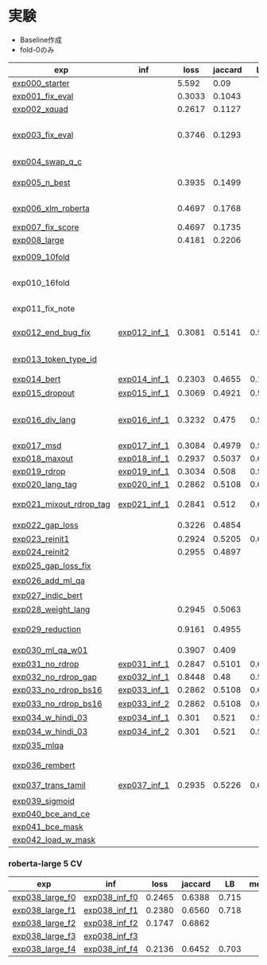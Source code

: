 # 実験

- Baseline作成
- fold-0のみ

|exp|inf|loss|jaccard|LB|memo|
|--|--|--|--|--|--|
|[exp000_starter]||5.592|0.09|||
|[exp001_fix_eval]||0.3033|0.1043|||
|[exp002_xquad]||0.2617|0.1127|||
|[exp003_fix_eval]||0.3746|0.1293||`model.eval()`を忘れてたのを修正|
|[exp004_swap_q_c]|||||明らかに悪い|
|[exp005_n_best]||0.3935|0.1499||Linearのinitも追加|
|[exp006_xlm_roberta]||0.4697|0.1768||勾配累積2, lr=2e-5|
|[exp007_fix_score]||0.4697|0.1735|||
|[exp008_large]||0.4181|0.2206|||
|||||||
|[exp009_10fold]|||||変わらない|
|exp010_16fold|||||exp009_10foldに混じっちゃってる|
|exp011_fix_note|||||変わらない|
|||||||
|[exp012_end_bug_fix]|[exp012_inf_1]|0.3081|0.5141|0.580|クソデカバグ修正|
|[exp013_token_type_id]|||||使わないときと変わらず|
|[exp014_bert]|[exp014_inf_1]|0.2303|0.4655|0.124||
|[exp015_dropout]|[exp015_inf_1]|0.3069|0.4921|0.582|若干悪化？|
|[exp016_div_lang]|[exp016_inf_1]|0.3232|0.475|0.544|スコアとlossは平均なのでズレあり|
|[exp017_msd]|[exp017_inf_1]|0.3084|0.4979|0.557||
|[exp018_maxout]|[exp018_inf_1]|0.2937|0.5037|0.611||
|[exp019_rdrop]|[exp019_inf_1]|0.3034|0.508|0.595||
|[exp020_lang_tag]|[exp020_inf_1]|0.2862|0.5108|0.612||
|[exp021_mixout_rdrop_tag]|[exp021_inf_1]|0.2841|0.512|0.620|ここまでの全部のせ|
|[exp022_gap_loss]||0.3226|0.4854||良くない|
|[exp023_reinit1]||0.2924|0.5205|0.615||
|[exp024_reinit2]||0.2955|0.4897|||
|[exp025_gap_loss_fix]|||||変わらず悪い|
|[exp026_add_ml_qa]|||||悪い|
|[exp027_indic_bert]|||||悪い|
|[exp028_weight_lang]||0.2945|0.5063|||
|[exp029_reduction]||0.9161|0.4955||pos weightは微妙そう？|
|[exp030_ml_qa_w01]||0.3907|0.409||悪い|
|[exp031_no_rdrop]|[exp031_inf_1]|0.2847|0.5101|0.622||
|[exp032_no_rdrop_gap]|[exp032_inf_1]|0.8448|0.48|0.561||
|[exp033_no_rdrop_bs16]|[exp033_inf_1]|0.2862|0.5108|0.612||
|[exp033_no_rdrop_bs16]|[exp033_inf_2]|0.2862|0.5108|0.617|後処理|
|[exp034_w_hindi_03]|[exp034_inf_1]|0.301|0.521|0.590||
|[exp034_w_hindi_03]|[exp034_inf_2]|0.301|0.521|0.595|後処理|
|[exp035_mlqa]||||||
|[exp036_rembert]|||||良くない、BSの問題？|
|[exp037_trans_tamil]|[exp037_inf_1]|0.2935|0.5226|0.613||
|||||||
|[exp039_sigmoid]||||||
|[exp040_bce_and_ce]||||||
|[exp041_bce_mask]||||||
|[exp042_load_w_mask]||||||

[exp000_starter]:https://www.kaggle.com/takamichitoda/chaii-starter?scriptVersionId=72048948
[exp001_fix_eval]:https://www.kaggle.com/takamichitoda/chaii-starter?scriptVersionId=72194536
[exp002_xquad]:https://www.kaggle.com/takamichitoda/chaii-starter?scriptVersionId=72198646
[exp003_fix_eval]:https://www.kaggle.com/takamichitoda/chaii-starter?scriptVersionId=72737553
[exp004_swap_q_c]:https://www.kaggle.com/takamichitoda/chaii-starter?scriptVersionId=72741144
[exp005_n_best]:https://www.kaggle.com/takamichitoda/chaii-starter?scriptVersionId=72744528
[exp006_xlm_roberta]:https://www.kaggle.com/takamichitoda/chaii-starter?scriptVersionId=72748635
[exp007_fix_score]:https://www.kaggle.com/takamichitoda/chaii-starter?scriptVersionId=72753155
[exp008_large]:https://www.kaggle.com/takamichitoda/chaii-starter?scriptVersionId=72754720
[exp009_10fold]:https://www.kaggle.com/takamichitoda/chaii-starter?scriptVersionId=72759526
[exp012_end_bug_fix]:https://www.kaggle.com/takamichitoda/chaii-starter?scriptVersionId=72783826
[exp012_inf_1]:https://www.kaggle.com/takamichitoda/chaii-infer?scriptVersionId=72788418
[exp013_token_type_id]:https://www.kaggle.com/takamichitoda/chaii-starter?scriptVersionId=72789413
[exp014_bert]:https://www.kaggle.com/takamichitoda/chaii-starter?scriptVersionId=72790932
[exp014_inf_1]:https://www.kaggle.com/takamichitoda/chaii-infer?scriptVersionId=72793521
[exp015_dropout]:https://www.kaggle.com/takamichitoda/chaii-starter?scriptVersionId=72793933
[exp015_inf_1]:https://www.kaggle.com/takamichitoda/chaii-infer?scriptVersionId=72858130
[exp016_div_lang]:https://www.kaggle.com/takamichitoda/chaii-train-with-divided-hindi-and-tamil?scriptVersionId=72857024
[exp016_inf_1]:https://www.kaggle.com/takamichitoda/chaii-infer-with-divided-hindi-and-tamil?scriptVersionId=72858643
[exp017_msd]:https://www.kaggle.com/takamichitoda/chaii-starter?scriptVersionId=72859444
[exp017_inf_1]:https://www.kaggle.com/takamichitoda/chaii-infer?scriptVersionId=72861175
[exp018_maxout]:https://www.kaggle.com/takamichitoda/chaii-starter?scriptVersionId=72861682
[exp018_inf_1]:https://www.kaggle.com/takamichitoda/chaii-infer?scriptVersionId=72863249
[exp019_rdrop]:https://www.kaggle.com/takamichitoda/chaii-starter?scriptVersionId=72874844
[exp019_inf_1]:https://www.kaggle.com/takamichitoda/chaii-infer?scriptVersionId=72877471
[exp020_lang_tag]:https://www.kaggle.com/takamichitoda/chaii-starter?scriptVersionId=72877730
[exp020_inf_1]:https://www.kaggle.com/takamichitoda/chaii-infer?scriptVersionId=72879477
[exp021_mixout_rdrop_tag]:https://www.kaggle.com/takamichitoda/chaii-train-mixout-and-r-drop?scriptVersionId=72892630
[exp021_inf_1]:https://www.kaggle.com/takamichitoda/chaii-infer-mixout-and-r-drop?scriptVersionId=72896948
[exp022_gap_loss]:https://www.kaggle.com/takamichitoda/chaii-train-mixout-and-r-drop?scriptVersionId=72908023
[exp023_reinit1]:https://www.kaggle.com/takamichitoda/chaii-train-mixout-and-r-drop?scriptVersionId=72968767
[exp023_inf_1]:https://www.kaggle.com/takamichitoda/chaii-infer-mixout-and-r-drop?scriptVersionId=72972622
[exp024_reinit2]:https://www.kaggle.com/takamichitoda/chaii-train-mixout-and-r-drop?scriptVersionId=72966513
[exp025_gap_loss_fix]:https://www.kaggle.com/takamichitoda/chaii-train-mixout-and-r-drop?scriptVersionId=72975075
[exp026_add_ml_qa]:https://www.kaggle.com/takamichitoda/chaii-train-external-data?scriptVersionId=73001436
[exp027_indic_bert]:https://www.kaggle.com/takamichitoda/chaii-train-external-data?scriptVersionId=73006473
[exp028_weight_lang]:https://www.kaggle.com/takamichitoda/chaii-train-external-data?scriptVersionId=73012917
[exp029_reduction]:https://www.kaggle.com/takamichitoda/chaii-train-external-data?scriptVersionId=73021325
[exp030_ml_qa_w01]:https://www.kaggle.com/takamichitoda/chaii-train-external-data?scriptVersionId=73029100
[exp031_no_rdrop]:https://www.kaggle.com/takamichitoda/chaii-train-external-data?scriptVersionId=73032376
[exp031_inf_1]:https://www.kaggle.com/takamichitoda/chaii-infer-external-data?scriptVersionId=73081274
[exp032_no_rdrop_gap]:https://www.kaggle.com/takamichitoda/chaii-train-external-data?scriptVersionId=73080608
[exp032_inf_1]:https://www.kaggle.com/takamichitoda/chaii-infer-external-data?scriptVersionId=73082076
[exp033_no_rdrop_bs16]:https://www.kaggle.com/takamichitoda/chaii-train-external-data?scriptVersionId=73082004
[exp033_inf_1]:https://www.kaggle.com/takamichitoda/chaii-infer-external-data?scriptVersionId=73084043
[exp033_inf_2]:https://www.kaggle.com/takamichitoda/chaii-infer-external-data?scriptVersionId=73084294
[exp034_w_hindi_03]:https://www.kaggle.com/takamichitoda/chaii-train-external-data?scriptVersionId=73085026
[exp034_inf_1]:https://www.kaggle.com/takamichitoda/chaii-infer-external-data?scriptVersionId=73086346
[exp034_inf_2]:https://www.kaggle.com/takamichitoda/chaii-infer-external-data?scriptVersionId=73086673
[exp035_mlqa]:https://www.kaggle.com/takamichitoda/chaii-train-external-data?scriptVersionId=73089102
[exp036_rembert]:https://www.kaggle.com/takamichitoda/chaii-train-rembert?scriptVersionId=73116142
[exp037_trans_tamil]:https://www.kaggle.com/takamichitoda/chaii-train-external-data?scriptVersionId=73123883
[exp037_inf_1]:https://www.kaggle.com/takamichitoda/chaii-infer-external-data?scriptVersionId=73216114
[exp039_sigmoid]:https://www.kaggle.com/takamichitoda/chaii-train-sigmoid?scriptVersionId=73581017
[exp040_bce_and_ce]:https://www.kaggle.com/takamichitoda/chaii-train-sigmoid?scriptVersionId=73588387
[exp041_bce_mask]:https://www.kaggle.com/takamichitoda/chaii-train-sigmoid?scriptVersionId=73590579
[exp042_load_w_mask]:https://www.kaggle.com/takamichitoda/chaii-train-sigmoid?scriptVersionId=73610554


### roberta-large 5 CV

|exp|inf|loss|jaccard|LB|memo|
|--|--|--|--|--|--|
|[exp038_large_f0]|[exp038_inf_f0]|0.2465|0.6388|0.715||
|[exp038_large_f1]|[exp038_inf_f1]|0.2380|0.6560|0.718||
|[exp038_large_f2]|[exp038_inf_f2]|0.1747|0.6862|||
|[exp038_large_f3]|[exp038_inf_f3]|||||
|[exp038_large_f4]|[exp038_inf_f4]|0.2136|0.6452|0.703||

[exp038_large_f0]:https://www.kaggle.com/takamichitoda/chaii-train-large-model?scriptVersionId=73217640
[exp038_large_f1]:https://www.kaggle.com/takamichitoda/chaii-train-large-model?scriptVersionId=73586001
[exp038_large_f2]:https://www.kaggle.com/takamichitoda/chaii-train-large-model?scriptVersionId=73599928
[exp038_large_f3]:https://www.kaggle.com/takamichitoda/chaii-train-large-model?scriptVersionId=73611319
[exp038_large_f4]:https://www.kaggle.com/takamichitoda/chaii-train-large-model?scriptVersionId=73578107
[exp038_inf_f0]:https://www.kaggle.com/takamichitoda/chaii-infer-large-model?scriptVersionId=73233243
[exp038_inf_f1]:https://www.kaggle.com/takamichitoda/chaii-infer-large-model?scriptVersionId=73600052
[exp038_inf_f2]:https://www.kaggle.com/takamichitoda/chaii-infer-large-model?scriptVersionId=73610863
[exp038_inf_f3]:xxx
[exp038_inf_f4]:https://www.kaggle.com/takamichitoda/chaii-infer-large-model?scriptVersionId=73585823
